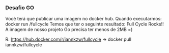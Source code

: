 ### Desafio GO
Você terá que publicar uma imagem no docker hub. Quando executarmos:
docker run <seu-user>/fullcycle
Temos que ter o seguinte resultado: Full Cycle Rocks!!
A imagem de nosso projeto Go precisa ter menos de 2MB =)

R: https://hub.docker.com/r/iannkzw/fullcycle -> docker pull iannkzw/fullcycle
